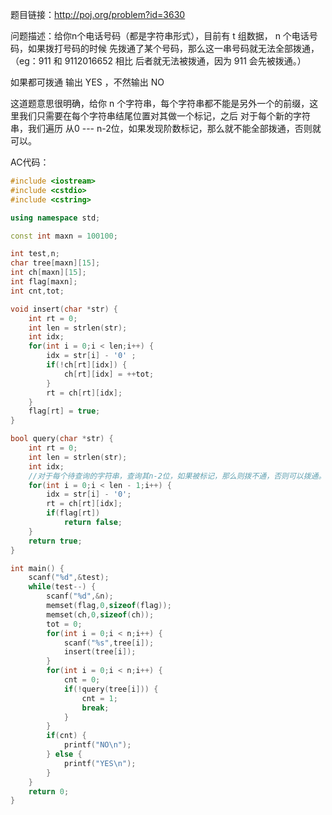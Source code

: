 题目链接：<http://poj.org/problem?id=3630>

问题描述：给你n个电话号码（都是字符串形式），目前有 t 组数据， n 个电话号码，如果拨打号码的时候 先拨通了某个号码，那么这一串号码就无法全部拨通，（eg：911 和 9112016652 相比 后者就无法被拨通，因为 911 会先被拨通。）

如果都可拨通 输出 YES ，不然输出 NO 

这道题意思很明确，给你 n 个字符串，每个字符串都不能是另外一个的前缀，这里我们只需要在每个字符串结尾位置对其做一个标记，之后 对于每个新的字符串，我们遍历 从0 --- n-2位，如果发现阶数标记，那么就不能全部拨通，否则就可以。

AC代码：

```c++
#include <iostream>
#include <cstdio>
#include <cstring>

using namespace std;

const int maxn = 100100;

int test,n;
char tree[maxn][15];
int ch[maxn][15];
int flag[maxn];
int cnt,tot;

void insert(char *str) {
    int rt = 0;
    int len = strlen(str);
    int idx;
    for(int i = 0;i < len;i++) {
        idx = str[i] - '0' ;
        if(!ch[rt][idx]) {
            ch[rt][idx] = ++tot;
        }
        rt = ch[rt][idx];
    }
    flag[rt] = true;
}

bool query(char *str) {
    int rt = 0;
    int len = strlen(str);
    int idx;
    //对于每个待查询的字符串，查询其n-2位，如果被标记，那么则拨不通，否则可以拨通。
    for(int i = 0;i < len - 1;i++) {
        idx = str[i] - '0';
        rt = ch[rt][idx];
        if(flag[rt])
            return false;
    }
    return true;
}

int main() {
    scanf("%d",&test);
    while(test--) {
        scanf("%d",&n);
        memset(flag,0,sizeof(flag));
        memset(ch,0,sizeof(ch));
        tot = 0;
        for(int i = 0;i < n;i++) {
            scanf("%s",tree[i]);
            insert(tree[i]);
        }
        for(int i = 0;i < n;i++) {
            cnt = 0;
            if(!query(tree[i])) {
                cnt = 1;
                break;
            }
        }
        if(cnt) {
            printf("NO\n");
        } else {
            printf("YES\n");
        }
    }
    return 0;
}
```

